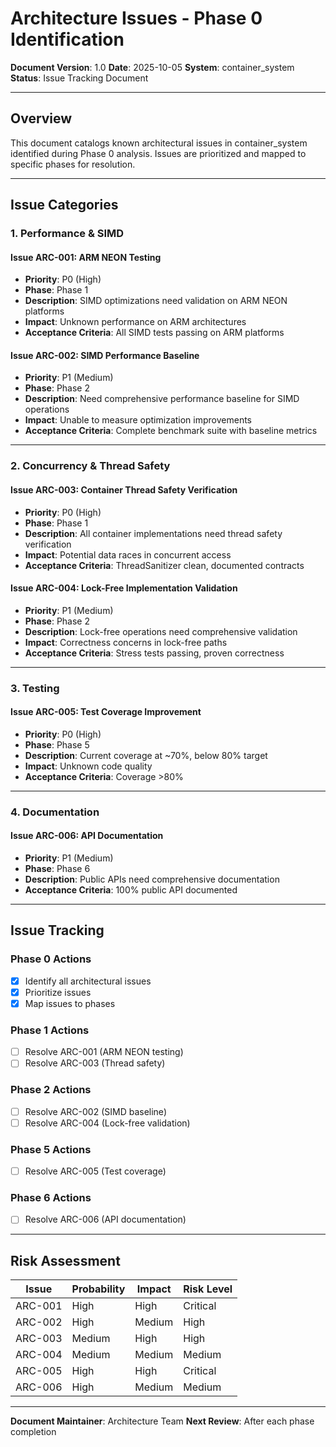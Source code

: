 # Architecture Issues - Phase 0 Identification

**Document Version**: 1.0
**Date**: 2025-10-05
**System**: container_system
**Status**: Issue Tracking Document

---

## Overview

This document catalogs known architectural issues in container_system identified during Phase 0 analysis. Issues are prioritized and mapped to specific phases for resolution.

---

## Issue Categories

### 1. Performance & SIMD

#### Issue ARC-001: ARM NEON Testing
- **Priority**: P0 (High)
- **Phase**: Phase 1
- **Description**: SIMD optimizations need validation on ARM NEON platforms
- **Impact**: Unknown performance on ARM architectures
- **Acceptance Criteria**: All SIMD tests passing on ARM platforms

#### Issue ARC-002: SIMD Performance Baseline
- **Priority**: P1 (Medium)
- **Phase**: Phase 2
- **Description**: Need comprehensive performance baseline for SIMD operations
- **Impact**: Unable to measure optimization improvements
- **Acceptance Criteria**: Complete benchmark suite with baseline metrics

---

### 2. Concurrency & Thread Safety

#### Issue ARC-003: Container Thread Safety Verification
- **Priority**: P0 (High)
- **Phase**: Phase 1
- **Description**: All container implementations need thread safety verification
- **Impact**: Potential data races in concurrent access
- **Acceptance Criteria**: ThreadSanitizer clean, documented contracts

#### Issue ARC-004: Lock-Free Implementation Validation
- **Priority**: P1 (Medium)
- **Phase**: Phase 2
- **Description**: Lock-free operations need comprehensive validation
- **Impact**: Correctness concerns in lock-free paths
- **Acceptance Criteria**: Stress tests passing, proven correctness

---

### 3. Testing

#### Issue ARC-005: Test Coverage Improvement
- **Priority**: P0 (High)
- **Phase**: Phase 5
- **Description**: Current coverage at ~70%, below 80% target
- **Impact**: Unknown code quality
- **Acceptance Criteria**: Coverage >80%

---

### 4. Documentation

#### Issue ARC-006: API Documentation
- **Priority**: P1 (Medium)
- **Phase**: Phase 6
- **Description**: Public APIs need comprehensive documentation
- **Acceptance Criteria**: 100% public API documented

---

## Issue Tracking

### Phase 0 Actions
- [x] Identify all architectural issues
- [x] Prioritize issues
- [x] Map issues to phases

### Phase 1 Actions
- [ ] Resolve ARC-001 (ARM NEON testing)
- [ ] Resolve ARC-003 (Thread safety)

### Phase 2 Actions
- [ ] Resolve ARC-002 (SIMD baseline)
- [ ] Resolve ARC-004 (Lock-free validation)

### Phase 5 Actions
- [ ] Resolve ARC-005 (Test coverage)

### Phase 6 Actions
- [ ] Resolve ARC-006 (API documentation)

---

## Risk Assessment

| Issue | Probability | Impact | Risk Level |
|-------|------------|--------|------------|
| ARC-001 | High | High | Critical |
| ARC-002 | High | Medium | High |
| ARC-003 | Medium | High | High |
| ARC-004 | Medium | Medium | Medium |
| ARC-005 | High | High | Critical |
| ARC-006 | High | Medium | Medium |

---

**Document Maintainer**: Architecture Team
**Next Review**: After each phase completion
